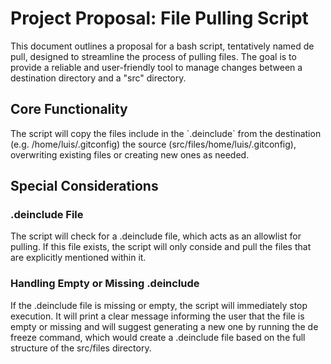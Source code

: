 # **Project Proposal: File Pulling Script**

This document outlines a proposal for a bash script, tentatively named de pull, designed to streamline the process of pulling files. The goal is to provide a reliable and user-friendly tool to manage changes between a destination directory and a "src" directory.

## **Core Functionality**

The script will copy the files include in the \`.deinclude\` from the destination (e.g. /home/luis/.gitconfig) the source (src/files/home/luis/.gitconfig), overwriting existing files or creating new ones as needed.

## **Special Considerations**

### **.deinclude File**

The script will check for a .deinclude file, which acts as an allowlist for pulling. If this file exists, the script will only conside and pull the files that are explicitly mentioned within it.

### **Handling Empty or Missing .deinclude**

If the .deinclude file is missing or empty, the script will immediately stop execution. It will print a clear message informing the user that the file is empty or missing and will suggest generating a new one by running the de freeze command, which would create a .deinclude file based on the full structure of the src/files directory.